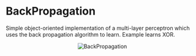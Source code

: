BackPropagation
===============

Simple object-oriented implementation of a multi-layer perceptron which uses the back propagation algorithm to learn. Example learns XOR. 

<p align="center">
  <img src="http://mp3guy.github.io/img/BackPropagation.png" alt="BackPropagation"/>
</p>
